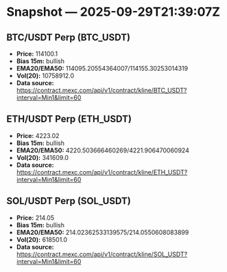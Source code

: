# Snapshot — 2025-09-29T21:39:07Z

## BTC/USDT Perp (BTC_USDT)
- **Price:** 114100.1
- **Bias 15m:** bullish
- **EMA20/EMA50:** 114095.20554364007/114155.30253014319
- **Vol(20):** 10758912.0
- **Data source:** https://contract.mexc.com/api/v1/contract/kline/BTC_USDT?interval=Min1&limit=60

## ETH/USDT Perp (ETH_USDT)
- **Price:** 4223.02
- **Bias 15m:** bullish
- **EMA20/EMA50:** 4220.503666460269/4221.906470060924
- **Vol(20):** 341609.0
- **Data source:** https://contract.mexc.com/api/v1/contract/kline/ETH_USDT?interval=Min1&limit=60

## SOL/USDT Perp (SOL_USDT)
- **Price:** 214.05
- **Bias 15m:** bullish
- **EMA20/EMA50:** 214.02362533139575/214.0550608083899
- **Vol(20):** 618501.0
- **Data source:** https://contract.mexc.com/api/v1/contract/kline/SOL_USDT?interval=Min1&limit=60
